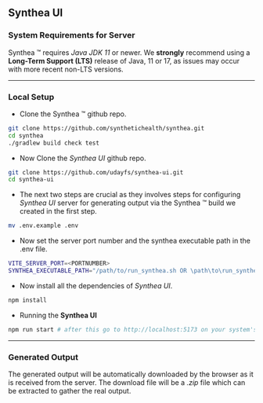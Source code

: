 ## Synthea UI

### System Requirements for Server

Synthea &trade; requires _Java JDK 11_ or newer. We **strongly** recommend using a **Long-Term Support (LTS)** release of Java, 11 or 17, as issues may occur with more recent non-LTS versions.

---

### Local Setup 

- Clone the Synthea &trade; github repo.
``` bash
git clone https://github.com/synthetichealth/synthea.git
cd synthea
./gradlew build check test
```

- Now Clone the _Synthea UI_ github repo.
``` bash
git clone https://github.com/udayfs/synthea-ui.git
cd synthea-ui
```

- The next two steps are crucial as they involves steps for configuring _Synthea UI_ server for generating output via the Synthea &trade; build we created in the first step.
``` bash
mv .env.example .env
```

- Now set the server port number and the synthea executable path in the .env file.
``` bash
VITE_SERVER_PORT=<PORTNUMBER>
SYNTHEA_EXECUTABLE_PATH="/path/to/run_synthea.sh OR \path\to\run_synthea.bat"
```

- Now install all the dependencies of _Synthea UI_.
``` bash
npm install
```

- Running the **Synthea UI** 
```bash
npm run start # after this go to http://localhost:5173 on your system's internet browser 
```

---

### Generated Output
The generated output will be automatically downloaded by the browser as it is received from the server. The download file will be a _.zip_ file which can be extracted to gather the real output.
